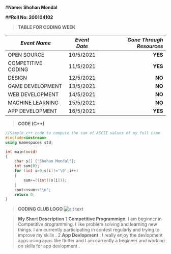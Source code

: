 #__Name: Shohan Mondal__

##__Roll No: 200104102__

>__TABLE FOR CODING WEEK__

| *Event Name*       | *Event Date*           | *Gone Through Resources* |
| ------------------- |:--------------:| -----:|
| OPEN SOURCE         | 10/5/2021      |   __YES__ |
| COMPETITIVE CODING  | 11/5/2021      |   __YES__ |
| DESIGN              | 12/5/2021      |    __NO__ |
| GAME DEVELOPMENT    | 13/5/2021      |    __NO__ |
| WEB DEVELOPMENT     | 14/5/2021      |    __NO__ |
| MACHINE LEARNING    | 15/5/2021      |    __NO__ |
| APP DEVELOPMENT     | 16/5/2021      |   __YES__ |


>__CODE (C++)__

```C++
//Simple c++ code to compute the sum of ASCII values of my full name
#include<iostream>
using namespaces std;

int main(void)
{
    char s[] {"Shohan Mondal"};
    int sum{0};
    for (int i=0;s[i]!='\0';i++)
    {
        sum+=((int)(s[i]));
    }
    cout<<sum<<"\n";
    return 0;
}
```

>__CODING CLUB LOGO__
![alt text](https://raw.githubusercontent.com/codingiitg/open_source_submission/main/coding-club%20logo.png "Logo Title Text 1")




>__My Short Description__
1.__Competitive Programmign__: I am beginner in Competitive programming. I like problem solving and learning new things. I am currently participating in contest regularly and trying to improve my skills .
2.__App Devlopment__ : I really enjoy the devlopment apps using apps like flutter and I am currently a beginner and working on skills for app devlopment . 
